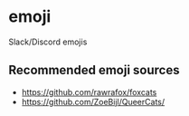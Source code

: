 # emoji
Slack/Discord emojis

## Recommended emoji sources

- https://github.com/rawrafox/foxcats
- https://github.com/ZoeBijl/QueerCats/
